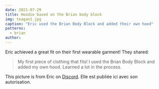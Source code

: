 ```yaml
---
date: 2021-07-29
title: Hoodie based on the Brian body block
img: teagan1.jpg
caption: "Eric used the Brian Body Block and added their own hood"
patterns:
  - brian
author:
---
```


Eric achieved a great fit on their first wearable garment! They shared:

> My first piece of clothing that fits! I used the Brian Body Block and added my own hood. Learned a lot in the process.

<Note>

This picture is from Eric on [Discord](https://discord.freesewing.org/). Elle est publiée ici avec son autorisation.

</Note>
